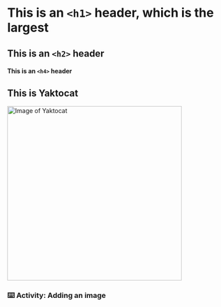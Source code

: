 # This is an `<h1>` header, which is the largest

## This is an `<h2>` header

#### This is an `<h4>` header

## This is Yaktocat

<img alt="Image of Yaktocat" src=https://octodex.github.com/images/yaktocat.png width=400>

### :keyboard: Activity: Adding an image
